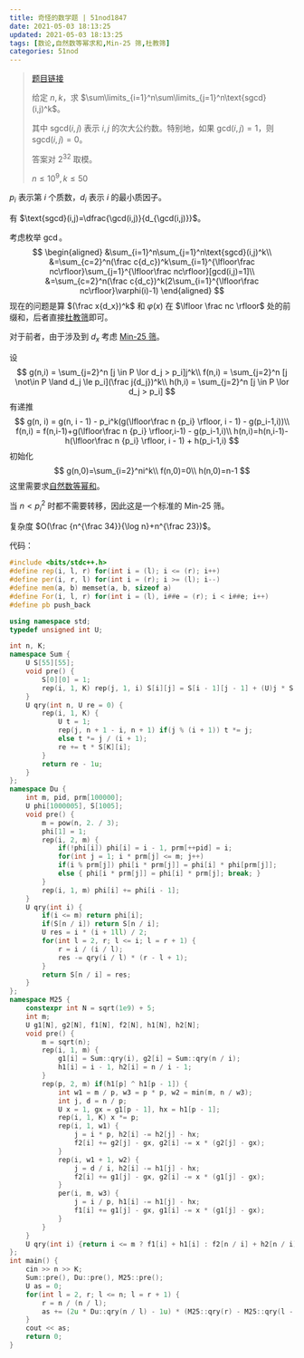 ```yaml
---
title: 奇怪的数学题 | 51nod1847
date: 2021-05-03 18:13:25
updated: 2021-05-03 18:13:25
tags: [数论,自然数等幂求和,Min-25 筛,杜教筛]
categories: 51nod
---
```

> [题目链接](https://www.51nod.com/Challenge/Problem.html#problemId=1847)
>
> 给定 $n,k$，求 $\sum\limits_{i=1}^n\sum\limits_{j=1}^n\text{sgcd}(i,j)^k$。
>
> 其中 $\text{sgcd}(i,j)$ 表示 $i,j$ 的次大公约数。特别地，如果 $\text{gcd}(i,j)=1$，则 $\text{sgcd}(i,j)=0$。
>
> 答案对 $2^{32}$ 取模。
>
> $n \le 10^9,k \le 50$

$p_i$ 表示第 $i$ 个质数，$d_i$ 表示 $i$ 的最小质因子。

有 $\text{sgcd}(i,j)=\dfrac{\gcd(i,j)}{d_{\gcd(i,j)}}$。

考虑枚举 $\gcd$。
$$
\begin{aligned}
&\sum_{i=1}^n\sum_{j=1}^n\text{sgcd}(i,j)^k\\
&=\sum_{c=2}^n(\frac c{d_c})^k\sum_{i=1}^{\lfloor\frac nc\rfloor}\sum_{j=1}^{\lfloor\frac nc\rfloor}[gcd(i,j)=1]\\
&=\sum_{c=2}^n(\frac c{d_c})^k(2\sum_{i=1}^{\lfloor\frac nc\rfloor}\varphi(i)-1)
\end{aligned}
$$
现在的问题是算 $(\frac x{d_x})^k$ 和 $\varphi(x)$ 在 $\lfloor \frac nc \rfloor$ 处的前缀和，后者直接[杜教筛](http://coding-pages-bucket-3532178-8430896-13917-522304-1305159063.cos-website.ap-hongkong.myqcloud.com/du-jiao-shai-and-min-25-shai-and-powerful-number-shai/#%E6%9D%9C%E6%95%99%E7%AD%9B)即可。

对于前者，由于涉及到 $d_x$ 考虑 [Min-25 筛](http://coding-pages-bucket-3532178-8430896-13917-522304-1305159063.cos-website.ap-hongkong.myqcloud.com/du-jiao-shai-and-min-25-shai-and-powerful-number-shai/#min-25-%E7%AD%9B)。

设
$$
g(n,i) = \sum_{j=2}^n [j \in P \lor d_j > p_i]j^k\\
f(n,i) = \sum_{j=2}^n [j \not\in P \land d_j \le p_i](\frac j{d_j})^k\\
h(h,i) = \sum_{j=2}^n [j \in P \lor d_j > p_i]
$$
有递推
$$
g(n, i) = g(n, i - 1) - p_i^k(g(\lfloor\frac n {p_i} \rfloor, i - 1) - g(p_i-1,i))\\
f(n,i) = f(n,i-1)+g(\lfloor\frac n {p_i} \rfloor,i-1) - g(p_i-1,i)\\
h(n,i)=h(n,i-1)-h(\lfloor\frac n {p_i} \rfloor, i - 1) + h(p_i-1,i)
$$
初始化
$$
g(n,0)=\sum_{i=2}^ni^k\\
f(n,0)=0\\
h(n,0)=n-1
$$
这里需要求[自然数等幂和](http://coding-pages-bucket-3532178-8430896-13917-522304-1305159063.cos-website.ap-hongkong.myqcloud.com/zi-ran-shu-deng-mi-qiu-he/)。

当 $n < p_i^2$ 时都不需要转移，因此这是一个标准的 Min-25 筛。

复杂度 $O(\frac {n^{\frac 34}}{\log n}+n^{\frac 23})$。

代码：

```cpp
#include <bits/stdc++.h>
#define rep(i, l, r) for(int i = (l); i <= (r); i++)
#define per(i, r, l) for(int i = (r); i >= (l); i--)
#define mem(a, b) memset(a, b, sizeof a)
#define For(i, l, r) for(int i = (l), i##e = (r); i < i##e; i++)
#define pb push_back

using namespace std;
typedef unsigned int U;

int n, K;
namespace Sum {
    U S[55][55];
    void pre() {
        S[0][0] = 1;
        rep(i, 1, K) rep(j, 1, i) S[i][j] = S[i - 1][j - 1] + (U)j * S[i - 1][j];
    }
    U qry(int n, U re = 0) {
        rep(i, 1, K) {
            U t = 1;
            rep(j, n + 1 - i, n + 1) if(j % (i + 1)) t *= j;
            else t *= j / (i + 1);
            re += t * S[K][i];
        }
        return re - 1u;
    }
};
namespace Du {
    int m, pid, prm[100000];
    U phi[1000005], S[1005];
    void pre() {
        m = pow(n, 2. / 3);
        phi[1] = 1;
        rep(i, 2, m) {
            if(!phi[i]) phi[i] = i - 1, prm[++pid] = i;
            for(int j = 1; i * prm[j] <= m; j++)
            if(i % prm[j]) phi[i * prm[j]] = phi[i] * phi[prm[j]];
            else { phi[i * prm[j]] = phi[i] * prm[j]; break; }
        }
        rep(i, 1, m) phi[i] += phi[i - 1];
    }
    U qry(int i) {
        if(i <= m) return phi[i];
        if(S[n / i]) return S[n / i];
        U res = i * (i + 1ll) / 2;
        for(int l = 2, r; l <= i; l = r + 1) {
            r = i / (i / l);
            res -= qry(i / l) * (r - l + 1);
        }
        return S[n / i] = res;
    }
};
namespace M25 {
    constexpr int N = sqrt(1e9) + 5;
    int m;
    U g1[N], g2[N], f1[N], f2[N], h1[N], h2[N];
    void pre() {
        m = sqrt(n);
        rep(i, 1, m) {
            g1[i] = Sum::qry(i), g2[i] = Sum::qry(n / i);
            h1[i] = i - 1, h2[i] = n / i - 1;
        }
        rep(p, 2, m) if(h1[p] ^ h1[p - 1]) {
            int w1 = m / p, w3 = p * p, w2 = min(m, n / w3);
            int j, d = n / p;
            U x = 1, gx = g1[p - 1], hx = h1[p - 1];
            rep(i, 1, K) x *= p;
            rep(i, 1, w1) {
                j = i * p, h2[i] -= h2[j] - hx;
                f2[i] += g2[j] - gx, g2[i] -= x * (g2[j] - gx);
            }
            rep(i, w1 + 1, w2) {
                j = d / i, h2[i] -= h1[j] - hx;
                f2[i] += g1[j] - gx, g2[i] -= x * (g1[j] - gx);
            }
            per(i, m, w3) {
                j = i / p, h1[i] -= h1[j] - hx;
                f1[i] += g1[j] - gx, g1[i] -= x * (g1[j] - gx);
            }
        }
    }
    U qry(int i) {return i <= m ? f1[i] + h1[i] : f2[n / i] + h2[n / i]; }
};
int main() {
    cin >> n >> K;
    Sum::pre(), Du::pre(), M25::pre();
    U as = 0;
    for(int l = 2, r; l <= n; l = r + 1) {
        r = n / (n / l);
        as += (2u * Du::qry(n / l) - 1u) * (M25::qry(r) - M25::qry(l - 1));
    }
    cout << as;
    return 0;
}
```